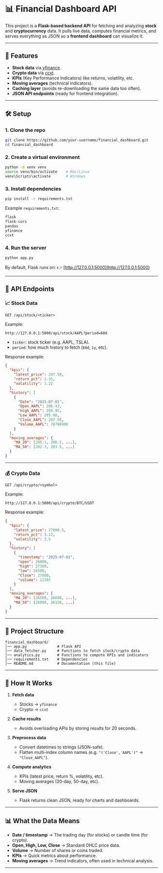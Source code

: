 # 📊 Financial Dashboard API

This project is a **Flask-based backend API** for fetching and analyzing **stock** and **cryptocurrency** data.
It pulls live data, computes financial metrics, and serves everything as JSON so a **frontend dashboard** can visualize it.

---

## 🚀 Features

* **Stock data** via [yfinance](https://pypi.org/project/yfinance/).
* **Crypto data** via [ccxt](https://github.com/ccxt/ccxt).
* **KPIs** (Key Performance Indicators) like returns, volatility, etc.
* **Moving averages** (technical indicators).
* **Caching layer** (avoids re-downloading the same data too often).
* **JSON API endpoints** (ready for frontend integration).

---

## 🛠️ Setup

### 1. Clone the repo

```bash
git clone https://github.com/your-username/financial_dashboard.git
cd financial_dashboard
```

### 2. Create a virtual environment

```bash
python -m venv venv
source venv/bin/activate    # Mac/Linux
venv\Scripts\activate       # Windows
```

### 3. Install dependencies

```bash
pip install -r requirements.txt
```

Example `requirements.txt`:

```txt
flask
flask-cors
pandas
yfinance
ccxt
```

### 4. Run the server

```bash
python app.py
```

By default, Flask runs on:
👉 [http://127.0.0.1:5000](http://127.0.0.1:5000)

---

## 🔌 API Endpoints

### 📈 Stock Data

```
GET /api/stock/<ticker>
```

Example:

```
http://127.0.0.1:5000/api/stock/AAPL?period=60d
```

* `ticker`: stock ticker (e.g. AAPL, TSLA).
* `period`: how much history to fetch (`60d`, `1y`, etc).

Response example:

```json
{
  "kpis": {
    "latest_price": 207.58,
    "return_pct": 2.35,
    "volatility": 1.22
  },
  "history": [
    {
      "Date": "2025-07-01",
      "Open_AAPL": 206.43,
      "High_AAPL": 209.95,
      "Low_AAPL": 205.90,
      "Close_AAPL": 207.58,
      "Volume_AAPL": 78788900
    }
  ],
  "moving_averages": {
    "MA_20": [205.1, 206.2, ...],
    "MA_50": [202.3, 203.5, ...]
  }
}
```

---

### 💰 Crypto Data

```
GET /api/crypto/<symbol>
```

Example:

```
http://127.0.0.1:5000/api/crypto/BTC/USDT
```

Response example:

```json
{
  "kpis": {
    "latest_price": 27000.5,
    "return_pct": 3.12,
    "volatility": 2.5
  },
  "history": [
    {
      "timestamp": "2025-07-01",
      "open": 26800,
      "high": 27300,
      "low": 26500,
      "Close": 27000,
      "volume": 12345
    }
  ],
  "moving_averages": {
    "MA_20": [26500, 26600, ...],
    "MA_50": [26000, 26150, ...]
  }
}
```

---

## 📂 Project Structure

```
financial_dashboard/
│── app.py              # Flask API
│── data_fetcher.py     # Functions to fetch stock/crypto data
│── analytics.py        # Functions to compute KPIs and indicators
│── requirements.txt    # Dependencies
│── README.md           # Documentation (this file)
```

---

## 🧾 How It Works

1. **Fetch data**

   * Stocks → `yfinance`
   * Crypto → `ccxt`

2. **Cache results**

   * Avoids overloading APIs by storing results for 20 seconds.

3. **Preprocess data**

   * Convert datetimes to strings (JSON-safe).
   * Flatten multi-index column names (e.g. `"('Close','AAPL')"` → `"Close_AAPL"`).

4. **Compute analytics**

   * KPIs (latest price, return %, volatility, etc).
   * Moving averages (20-day, 50-day, etc).

5. **Serve JSON**

   * Flask returns clean JSON, ready for charts and dashboards.

---

## 📊 What the Data Means

* **Date / timestamp** → The trading day (for stocks) or candle time (for crypto).
* **Open, High, Low, Close** → Standard OHLC price data.
* **Volume** → Number of shares or coins traded.
* **KPIs** → Quick metrics about performance.
* **Moving averages** → Trend indicators, often used in technical analysis.

---


